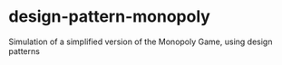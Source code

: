 # design-pattern-monopoly
Simulation of a simplified version of the Monopoly Game, using design patterns
